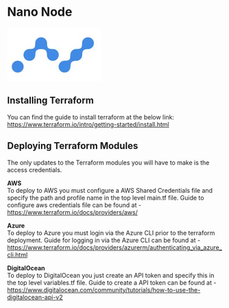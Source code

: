 # Nano Node 
![Nano Logo](/Images/nano.png)


## Installing Terraform
You can find the guide to install terraform at the below link:
https://www.terraform.io/intro/getting-started/install.html


## Deploying Terraform Modules
The only updates to the Terraform modules you will have to make is the access credentials.

**AWS**  
To deploy to AWS you must configure a AWS Shared Credentials file and specify the path and profile name in the top level main.tf file.
Guide to configure aws credentials file can be found at - https://www.terraform.io/docs/providers/aws/

**Azure**  
To deploy to Azure you must login via the Azure CLI prior to the terraform deployment.
Guide for logging in via the Azure CLI can be found at - https://www.terraform.io/docs/providers/azurerm/authenticating_via_azure_cli.html 

**DigitalOcean**  
To deploy to DigitalOcean you just create an API token and specify this in the top level variables.tf file.
Guide to create a API token can be found at  - https://www.digitalocean.com/community/tutorials/how-to-use-the-digitalocean-api-v2 